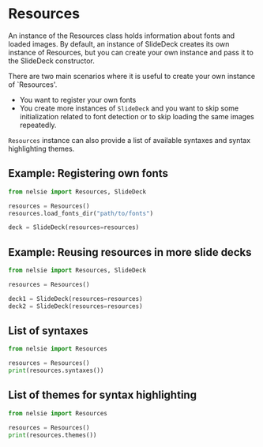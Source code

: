 
# Resources

An instance of the Resources class holds information about fonts and loaded images.
By default, an instance of SlideDeck creates its own instance of Resources,
but you can create your own instance and pass it to the SlideDeck constructor.

There are two main scenarios where it is useful to create your own instance of `Resources'.

* You want to register your own fonts
* You create more instances of `SlideDeck` and you want to skip some initialization related to font detection or to skip loading the same images repeatedly.

`Resources` instance can also provide a list of available syntaxes and syntax highlighting themes.

## Example: Registering own fonts

```python
from nelsie import Resources, SlideDeck

resources = Resources()
resources.load_fonts_dir("path/to/fonts")

deck = SlideDeck(resources=resources)
```


## Example: Reusing resources in more slide decks

```python
from nelsie import Resources, SlideDeck

resources = Resources()

deck1 = SlideDeck(resources=resources)
deck2 = SlideDeck(resources=resources)
```

## List of syntaxes

```python
from nelsie import Resources

resources = Resources()
print(resources.syntaxes())
```

## List of themes for syntax highlighting

```python
from nelsie import Resources

resources = Resources()
print(resources.themes())
```
